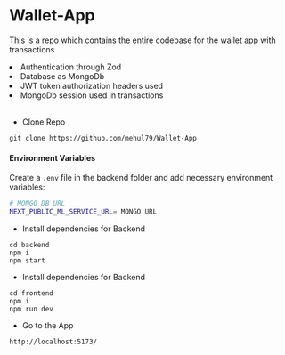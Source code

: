 # Wallet-App
This is a repo which contains the entire codebase for the wallet app with transactions 
<li>Authentication through Zod</li>
<li>Database as MongoDb</li>
<li>JWT token authorization headers used</li>
<li>MongoDb session used in transactions</li>
<br>

* Clone Repo
```
git clone https://github.com/mehul79/Wallet-App
```
#### Environment Variables

Create a `.env` file in the backend folder and add necessary environment variables:
   ```sh
   # MONGO DB URL
   NEXT_PUBLIC_ML_SERVICE_URL= MONGO URL
   ```
* Install dependencies for Backend
```
cd backend
npm i
npm start
```
* Install dependencies for Backend
```
cd frontend
npm i
npm run dev
````
* Go to the App
```
http://localhost:5173/
````
